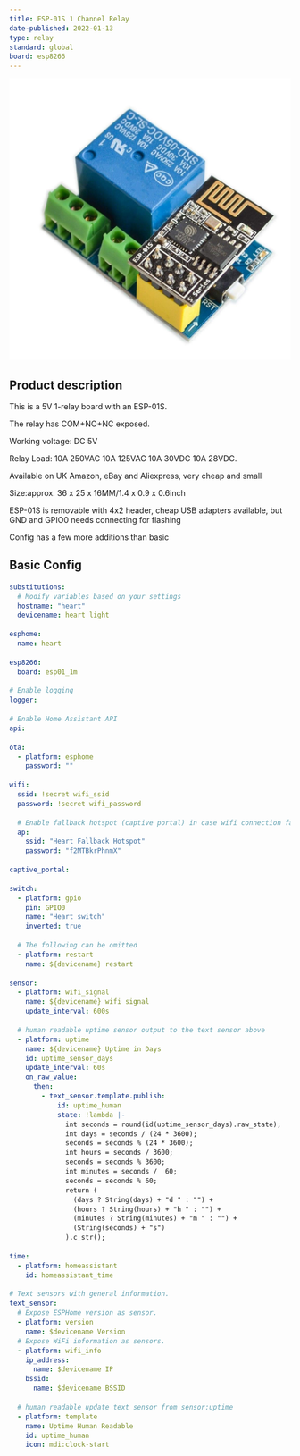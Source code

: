 ```yaml
---
title: ESP-01S 1 Channel Relay
date-published: 2022-01-13
type: relay
standard: global
board: esp8266
---
```

![Product Image](./ESP-01S-1-Channel-Relay.jpg "Product Image")

## Product description

This is a 5V 1-relay board with an ESP-01S.

The relay has COM+NO+NC exposed.

Working voltage: DC 5V

Relay Load: 10A 250VAC 10A 125VAC 10A 30VDC 10A 28VDC.

Available on UK Amazon, eBay and Aliexpress, very cheap and small

Size:approx. 36 x 25 x 16MM/1.4 x 0.9 x 0.6inch

ESP-01S is removable with 4x2 header, cheap USB adapters available, but GND and GPIO0 needs connecting for flashing

Config has a few more additions than basic

## Basic Config

```yaml
substitutions:
  # Modify variables based on your settings
  hostname: "heart"
  devicename: heart light

esphome:
  name: heart

esp8266:
  board: esp01_1m

# Enable logging
logger:

# Enable Home Assistant API
api:

ota:
  - platform: esphome
    password: ""

wifi:
  ssid: !secret wifi_ssid
  password: !secret wifi_password

  # Enable fallback hotspot (captive portal) in case wifi connection fails
  ap:
    ssid: "Heart Fallback Hotspot"
    password: "f2MTBkrPhnmX"

captive_portal:

switch:
  - platform: gpio
    pin: GPIO0
    name: "Heart switch"
    inverted: true

  # The following can be omitted
  - platform: restart
    name: ${devicename} restart

sensor:
  - platform: wifi_signal
    name: ${devicename} wifi signal
    update_interval: 600s

  # human readable uptime sensor output to the text sensor above
  - platform: uptime
    name: ${devicename} Uptime in Days
    id: uptime_sensor_days
    update_interval: 60s
    on_raw_value:
      then:
        - text_sensor.template.publish:
            id: uptime_human
            state: !lambda |-
              int seconds = round(id(uptime_sensor_days).raw_state);
              int days = seconds / (24 * 3600);
              seconds = seconds % (24 * 3600);
              int hours = seconds / 3600;
              seconds = seconds % 3600;
              int minutes = seconds /  60;
              seconds = seconds % 60;
              return (
                (days ? String(days) + "d " : "") +
                (hours ? String(hours) + "h " : "") +
                (minutes ? String(minutes) + "m " : "") +
                (String(seconds) + "s")
              ).c_str();

time:
  - platform: homeassistant
    id: homeassistant_time

# Text sensors with general information.
text_sensor:
  # Expose ESPHome version as sensor.
  - platform: version
    name: $devicename Version
  # Expose WiFi information as sensors.
  - platform: wifi_info
    ip_address:
      name: $devicename IP
    bssid:
      name: $devicename BSSID

  # human readable update text sensor from sensor:uptime
  - platform: template
    name: Uptime Human Readable
    id: uptime_human
    icon: mdi:clock-start
```
